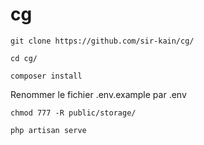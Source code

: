# cg

```git clone https://github.com/sir-kain/cg/```

```cd cg/```

```composer install```

Renommer le fichier .env.example par .env

```chmod 777 -R public/storage/```

```php artisan serve```

